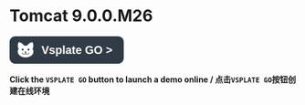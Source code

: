# Tomcat 9.0.0.M26

<a href="https://www.vsplate.com/?docker-compose=https://github.com/vsplate/dcenvs/tomcat/9.0.0.M26"><img alt="VSPLATE GO" src="https://raw.githubusercontent.com/vsplate/images/master/vsgo_btn.png" width="200px"></a>

**Click the `VSPLATE GO` button to launch a demo online / 点击`VSPLATE GO`按钮创建在线环境**